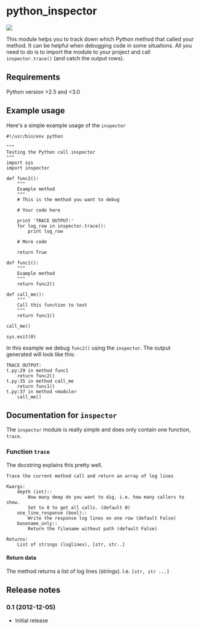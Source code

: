 python_inspector
================

<a href='https://travis-ci.org/sebdah/python_inspector'><img src='https://secure.travis-ci.org/sebdah/python_inspector.png?branch=master'></a>

This module helps you to track down which Python method that called your method.
It can be helpful when debugging code in some situations. All you need to do
is to import the module to your project and call `inspector.trace()` (and 
catch the output rows).

## Requirements

Python version >2.5 and <3.0

## Example usage

Here's a simple example usage of the `inspector`

	#!/usr/bin/env python

	"""
	Testing the Python call inspector
	"""
	import sys
	import inspector

	def func2():
	    """
	    Example method
	    """
	    # This is the method you want to debug

	    # Your code here

	    print 'TRACE OUTPUT:'
	    for log_row in inspector.trace():
	        print log_row

	    # More code
	    
	    return True

	def func1():
	    """
	    Example method
	    """
	    return func2()

	def call_me():
	    """
	    Call this function to test
	    """
	    return func1()

	call_me()

	sys.exit(0)

In this example we debug `func2()` using the `inspector`. The output generated
will look like this:

	TRACE OUTPUT:
	t.py:29 in method func1
		return func2()
	t.py:35 in method call_me
		return func1()
	t.py:37 in method <module>
		call_me()

## Documentation for `inspector`

The `inspector` module is really simple and does only contain one function, 
`trace`.

### Function `trace`

The docstring explains this pretty well.

	Trace the current method call and return an array of log lines

    Kwargs:
        depth (int)::
            How many deep do you want to dig, i.e. how many callers to show.
            Set to 0 to get all calls. (default 0)
        one_line_response (bool)::
            Write the response log lines on one row (default False)
        basename_only::
            Return the filename without path (default False)

    Returns:
        List of strings (loglines), [str, str..]

#### Return data

The method returns a list of log lines (strings). I.e. `[str, str ...]`

## Release notes

### 0.1 (2012-12-05)

- Initial release
